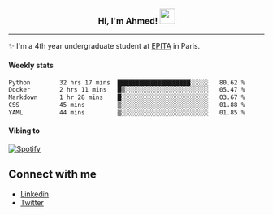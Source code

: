 <!-- Heading -->
<h3 align="center"> Hi, I'm Ahmed! <img src = "https://raw.githubusercontent.com/MartinHeinz/MartinHeinz/master/wave.gif" width = 30px></h3>

<!-- About section -->
---
✨ I'm a 4th year undergraduate student at <a href="https://www.epita.fr/en/">EPITA</a> in Paris.

<h4 align ="left"> Weekly stats </h4>

<!--START_SECTION:waka-->

```txt
Python        32 hrs 17 mins  ████████████████████░░░░░   80.62 %
Docker        2 hrs 11 mins   █▒░░░░░░░░░░░░░░░░░░░░░░░   05.47 %
Markdown      1 hr 28 mins    █░░░░░░░░░░░░░░░░░░░░░░░░   03.67 %
CSS           45 mins         ▒░░░░░░░░░░░░░░░░░░░░░░░░   01.88 %
YAML          44 mins         ▒░░░░░░░░░░░░░░░░░░░░░░░░   01.85 %
```

<!--END_SECTION:waka-->

<h4 align ="left">Vibing to</h4>

[![Spotify](https://novatorem-ten-lyart.vercel.app/api/spotify)](https://open.spotify.com/user/31knevkvll66tzc3gqtoi6ngjbre)

<!-- Connect section -->

## Connect with me
  * <a href="https://www.linkedin.com/in/ahmed-hassayoune">Linkedin</a>
  * <a href="https://twitter.com/Ahmedhassaaa">Twitter</a>

<!-- Connect section: END -->
